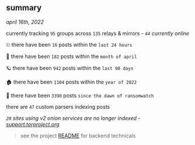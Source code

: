 
## summary
_april 16th, 2022_

currently tracking `95` groups across `135` relays & mirrors - _`44` currently online_

⏲ there have been `16` posts within the `last 24 hours`

🦈 there have been `182` posts within the `month of april`

🪐 there have been `942` posts within the `last 90 days`

🏚 there have been `1104` posts within the `year of 2022`

🦕 there have been `3390` posts `since the dawn of ransomwatch`

there are `47` custom parsers indexing posts

_`20` sites using v2 onion services are no longer indexed - [support.torproject.org](https://support.torproject.org/onionservices/v2-deprecation/)_

> see the project [README](https://github.com/thetanz/ransomwatch#ransomwatch--) for backend technicals
